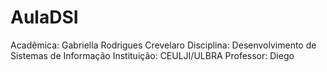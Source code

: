 # AulaDSI
Acadêmica: Gabriella Rodrigues Crevelaro
Disciplina: Desenvolvimento de Sistemas de Informação
Instituição: CEULJI/ULBRA
Professor: Diego 
